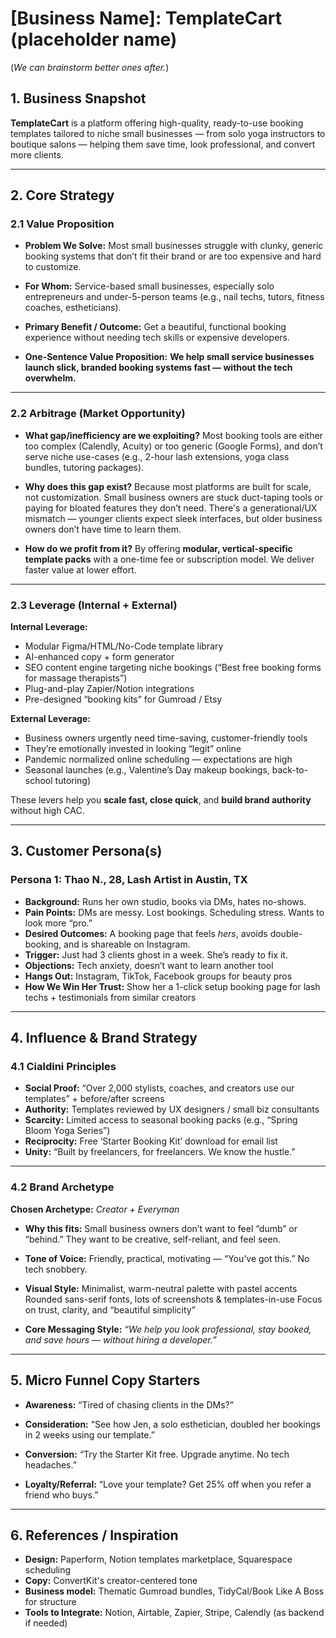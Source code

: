 

# **\[Business Name]: TemplateCart (placeholder name)**

(*We can brainstorm better ones after.*)

## 1. **Business Snapshot**

**TemplateCart** is a platform offering high-quality, ready-to-use booking templates tailored to niche small businesses — from solo yoga instructors to boutique salons — helping them save time, look professional, and convert more clients.

---

## 2. **Core Strategy**

### 2.1 **Value Proposition**

* **Problem We Solve:**
  Most small businesses struggle with clunky, generic booking systems that don’t fit their brand or are too expensive and hard to customize.

* **For Whom:**
  Service-based small businesses, especially solo entrepreneurs and under-5-person teams (e.g., nail techs, tutors, fitness coaches, estheticians).

* **Primary Benefit / Outcome:**
  Get a beautiful, functional booking experience without needing tech skills or expensive developers.

* **One-Sentence Value Proposition:**
  **We help small service businesses launch slick, branded booking systems fast — without the tech overwhelm.**

---

### 2.2 **Arbitrage (Market Opportunity)**

* **What gap/inefficiency are we exploiting?**
  Most booking tools are either too complex (Calendly, Acuity) or too generic (Google Forms), and don’t serve niche use-cases (e.g., 2-hour lash extensions, yoga class bundles, tutoring packages).

* **Why does this gap exist?**
  Because most platforms are built for scale, not customization. Small business owners are stuck duct-taping tools or paying for bloated features they don’t need. There's a generational/UX mismatch — younger clients expect sleek interfaces, but older business owners don’t have time to learn them.

* **How do we profit from it?**
  By offering **modular, vertical-specific template packs** with a one-time fee or subscription model. We deliver faster value at lower effort.

---

### 2.3 **Leverage (Internal + External)**

**Internal Leverage:**

* Modular Figma/HTML/No-Code template library
* AI-enhanced copy + form generator
* SEO content engine targeting niche bookings (“Best free booking forms for massage therapists”)
* Plug-and-play Zapier/Notion integrations
* Pre-designed “booking kits” for Gumroad / Etsy

**External Leverage:**

* Business owners urgently need time-saving, customer-friendly tools
* They’re emotionally invested in looking “legit” online
* Pandemic normalized online scheduling — expectations are high
* Seasonal launches (e.g., Valentine’s Day makeup bookings, back-to-school tutoring)

These levers help you **scale fast, close quick**, and **build brand authority** without high CAC.

---

## 3. **Customer Persona(s)**

### **Persona 1: Thao N., 28, Lash Artist in Austin, TX**

* **Background:** Runs her own studio, books via DMs, hates no-shows.
* **Pain Points:** DMs are messy. Lost bookings. Scheduling stress. Wants to look more “pro.”
* **Desired Outcomes:** A booking page that feels *hers*, avoids double-booking, and is shareable on Instagram.
* **Trigger:** Just had 3 clients ghost in a week. She’s ready to fix it.
* **Objections:** Tech anxiety, doesn’t want to learn another tool
* **Hangs Out:** Instagram, TikTok, Facebook groups for beauty pros
* **How We Win Her Trust:** Show her a 1-click setup booking page for lash techs + testimonials from similar creators

---

## 4. **Influence & Brand Strategy**

### 4.1 **Cialdini Principles**

* **Social Proof:** “Over 2,000 stylists, coaches, and creators use our templates” + before/after screens
* **Authority:** Templates reviewed by UX designers / small biz consultants
* **Scarcity:** Limited access to seasonal booking packs (e.g., “Spring Bloom Yoga Series”)
* **Reciprocity:** Free ‘Starter Booking Kit’ download for email list
* **Unity:** “Built by freelancers, for freelancers. We know the hustle.”

---

### 4.2 **Brand Archetype**

**Chosen Archetype:** *Creator + Everyman*

* **Why this fits:**
  Small business owners don’t want to feel “dumb” or “behind.” They want to be creative, self-reliant, and feel seen.

* **Tone of Voice:**
  Friendly, practical, motivating — “You’ve got this.”
  No tech snobbery.

* **Visual Style:**
  Minimalist, warm-neutral palette with pastel accents
  Rounded sans-serif fonts, lots of screenshots & templates-in-use
  Focus on trust, clarity, and “beautiful simplicity”

* **Core Messaging Style:**
  *“We help you look professional, stay booked, and save hours — without hiring a developer.”*

---

## 5. **Micro Funnel Copy Starters**

* **Awareness:**
  “Tired of chasing clients in the DMs?”

* **Consideration:**
  “See how Jen, a solo esthetician, doubled her bookings in 2 weeks using our template.”

* **Conversion:**
  “Try the Starter Kit free. Upgrade anytime. No tech headaches.”

* **Loyalty/Referral:**
  “Love your template? Get 25% off when you refer a friend who buys.”

---

## 6. **References / Inspiration**

* **Design:** Paperform, Notion templates marketplace, Squarespace scheduling
* **Copy:** ConvertKit's creator-centered tone
* **Business model:** Thematic Gumroad bundles, TidyCal/Book Like A Boss for structure
* **Tools to Integrate:** Notion, Airtable, Zapier, Stripe, Calendly (as backend if needed)


